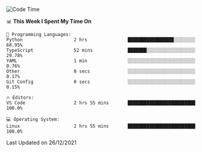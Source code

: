 <!--START_SECTION:waka-->
![Code Time](http://img.shields.io/badge/Code%20Time-827%20hrs%207%20mins-blue)

📊 **This Week I Spent My Time On** 

```text
💬 Programming Languages: 
Python                   2 hrs               █████████████████░░░░░░░░   68.95% 
TypeScript               52 mins             ███████░░░░░░░░░░░░░░░░░░   29.78% 
YAML                     1 min               ░░░░░░░░░░░░░░░░░░░░░░░░░   0.76% 
Other                    0 secs              ░░░░░░░░░░░░░░░░░░░░░░░░░   0.17% 
Git Config               0 secs              ░░░░░░░░░░░░░░░░░░░░░░░░░   0.15%

🔥 Editors: 
VS Code                  2 hrs 55 mins       █████████████████████████   100.0%

💻 Operating System: 
Linux                    2 hrs 55 mins       █████████████████████████   100.0%

```


 Last Updated on 26/12/2021
<!--END_SECTION:waka-->
